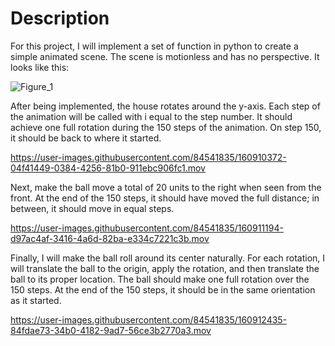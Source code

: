 # Description
For this project, I will implement a set of function in python to create a simple animated scene.
The scene is motionless and has no perspective. It looks like this:

![Figure_1](https://user-images.githubusercontent.com/84541835/160904372-07ff4ded-ae50-4fd7-ac79-1678fa297713.png)

After being implemented, the house rotates around the y-axis. Each step of the animation will be called with 
i equal to the step number. It should achieve one full rotation during the 150 steps of the animation.
On step 150, it should be back to where it started.

https://user-images.githubusercontent.com/84541835/160910372-04f41449-0384-4256-81b0-911ebc906fc1.mov

Next, make the ball move a total of 20 units to the right when seen from the front. At the end of the 150
steps, it should have moved the full distance; in between, it should move in equal steps. 


https://user-images.githubusercontent.com/84541835/160911194-d97ac4af-3416-4a6d-82ba-e334c7221c3b.mov

Finally, I will make the ball roll around its center naturally. For each rotation, I will translate 
the ball to the origin, apply the rotation, and then translate the ball to its proper location. 
The ball should make one full rotation over the 150 steps. At the end of the 150 steps, it should be in the same
orientation as it started. 


https://user-images.githubusercontent.com/84541835/160912435-84fdae73-34b0-4182-9ad7-56ce3b2770a3.mov

